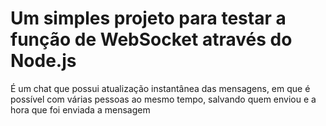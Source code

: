 # Um simples projeto para testar a função de WebSocket através do Node.js

É um chat que possui atualização instantânea das mensagens, em que é possível com várias pessoas ao mesmo tempo, salvando quem enviou e a hora que foi enviada a mensagem
